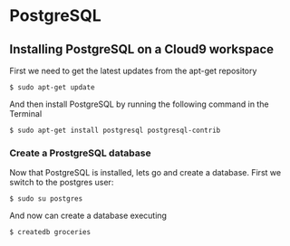 # PostgreSQL

## Installing PostgreSQL on a Cloud9 workspace

First we need to get the latest updates from the apt-get repository

    $ sudo apt-get update

And then install PostgreSQL by running the following command in the Terminal

    $ sudo apt-get install postgresql postgresql-contrib

### Create a ProstgreSQL database

Now that PostgreSQL is installed, lets go and create a database.
First we switch to the postgres user:

    $ sudo su postgres  
    
And now can create a database executing

    $ createdb groceries
